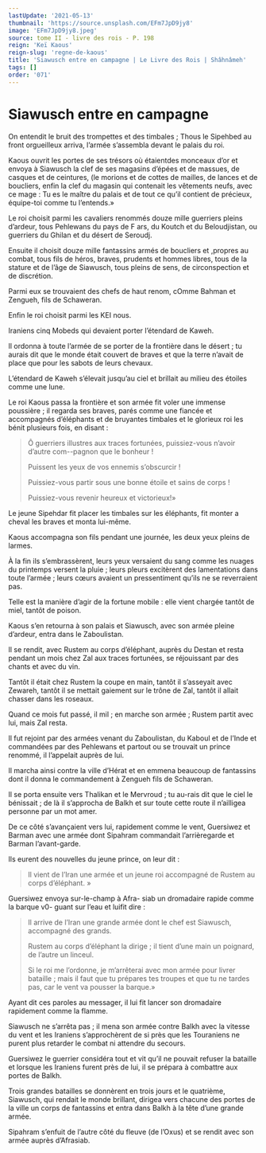 ```yaml
---
lastUpdate: '2021-05-13'
thumbnail: 'https://source.unsplash.com/EFm7JpD9jy8'
image: 'EFm7JpD9jy8.jpeg'
source: tome II - livre des rois - P. 198
reign: 'Keï Kaous'
reign-slug: 'regne-de-kaous'
title: 'Siawusch entre en campagne | Le Livre des Rois | Shâhnâmeh'
tags: []
order: '071'
---
```


# Siawusch entre en campagne

On entendit le bruit des trompettes et des timbales ; Thous le Sipehbed au front orgueilleux arriva, l’armée s’assembla devant le palais du roi.

Kaous ouvrit les portes de ses trésors où étaientdes monceaux d’or et envoya à Siawusch la clef de ses magasins d’épées et de massues, de casques et de ceintures,
(le morions et de cottes de mailles, de lances et de boucliers, enfin la clef du magasin qui contenait les vêtements neufs, avec ce mage : Tu es le maître du palais et de tout ce qu’il contient de précieux, équipe-toi comme tu l’entends.»

Le roi choisit parmi les cavaliers renommés douze mille guerriers pleins d’ardeur, tous Pehlewans du pays de F ars, du Koutch et du Beloudjistan, ou guerriers du Ghilan et du désert de Seroudj.

Ensuite il choisit douze mille fantassins armés de boucliers et ,propres au combat, tous fils de héros, braves, prudents et hommes libres, tous de la stature et de l’âge de Siawusch, tous pleins de sens, de circonspection et de discrétion.

Parmi eux se trouvaient des chefs de haut renom, cOmme Bahman et Zengueh, fils de Schaweran.

Enfin le roi choisit parmi les KEI nous.

Iraniens cinq Mobeds qui devaient porter l’étendard de Kaweh.

Il ordonna à toute l’armée de se porter de la frontière dans le désert ; tu aurais dit que le monde était couvert de braves et que la terre n’avait de place que pour les sabots de leurs chevaux.

L’étendard de Kaweh s’élevait jusqu’au ciel et brillait au milieu des étoiles comme une lune.

Le roi Kaous passa la frontière et son armée fit voler une immense poussière ; il regarda ses braves, parés comme une fiancée et accompagnés d’éléphants et de bruyantes timbales et le glorieux roi les bénit plusieurs fois, en disant :

> Ô guerriers illustres aux traces fortunées, puissiez-vous n’avoir d’autre com--pagnon que le bonheur !
>
> Puissent les yeux de vos ennemis s’obscurcir !
>
> Puissiez-vous partir sous une bonne étoile et sains de corps !
>
> Puissiez-vous revenir heureux et victorieux!»

Le jeune Sipehdar fit placer les timbales sur les éléphants, fit monter a cheval les braves et monta lui-même.

Kaous accompagna son fils pendant une journée, les deux yeux pleins de larmes.

À la fin ils s’embrassèrent, leurs yeux versaient du sang comme les nuages du printemps versent la pluie ; leurs pleurs excitèrent des lamentations dans toute l’armée ; leurs cœurs avaient un pressentiment qu’ils ne se reverraient pas.

Telle est la manière d’agir de la fortune mobile : elle vient chargée tantôt de miel, tantôt de poison.

Kaous s’en retourna à son palais et Siawusch, avec son armée pleine d’ardeur, entra dans le Zaboulistan.

Il se rendit, avec Rustem au corps d’éléphant, auprès du Destan et resta pendant un mois chez Zal aux traces fortunées, se réjouissant par des chants et avec du vin.

Tantôt il était chez Rustem la coupe en main, tantôt il s’asseyait avec Zewareh, tantôt il se mettait gaiement sur le trône de Zal, tantôt il allait chasser dans les roseaux.

Quand ce mois fut passé, il mil ; en marche son armée ; Rustem partit avec lui, mais Zal resta.

Il fut rejoint par des armées venant du Zaboulistan, du Kaboul et de l’Inde et commandées par des Pehlewans et partout ou se trouvait un prince renommé, il l’appelait auprès de lui.

Il marcha ainsi contre la ville d’Hérat et en emmena beaucoup de fantassins dont il donna le commandement à Zengueh fils de Schaweran.

Il se porta ensuite vers Thalikan et le Mervroud ; tu au-rais dit que le ciel le bénissait ; de là il s’approcha de Balkh et sur toute cette route il n’ailligea personne par un mot amer.

De ce côté s’avançaient vers lui, rapidement comme le vent, Guersiwez et Barman avec une armée dont Sipahram commandait l’arrièregarde et Barman l’avant-garde.

Ils eurent des nouvelles du jeune prince, on leur dit :

> Il vient de l’Iran une armée et un jeune roi accompagné de Rustem au corps d’éléphant. »

Guersiwez envoya sur-le-champ à Afra- siab un dromadaire rapide comme la barque v0-
guant sur l’eau et luifit dire :

> Il arrive de l’Iran une grande armée dont le chef est Siawusch, accompagné des grands.
>
> Rustem au corps d’éléphant la dirige ; il tient d’une main un poignard, de l’autre un linceul.
>
> Si le roi me l’ordonne, je m’arrêterai avec mon armée pour livrer bataille ; mais il faut que tu prépares tes troupes et que tu ne tardes pas, car le vent va pousser la barque.»

Ayant dit ces paroles au messager, il lui fit lancer son dromadaire rapidement comme la flamme.

Siawusch ne s’arrêta pas ; il mena son armée contre Balkh avec la vitesse du vent et les Iraniens s’approchèrent de si près que les Touraniens ne purent plus retarder le combat ni attendre du secours.

Guersiwez le guerrier considéra tout et vit qu’il ne pouvait refuser la bataille et lorsque les Iraniens furent près de lui, il se prépara à combattre aux portes de Balkh.

Trois grandes batailles se donnèrent en trois jours et le quatrième, Siawusch, qui rendait le monde brillant, dirigea vers chacune des portes de la ville un corps de fantassins et entra dans Balkh à la tête d’une grande armée.

Sipahram s’enfuit de l’autre côté du fleuve (de l’Oxus) et se rendit avec son armée auprès d’Afrasiab.
